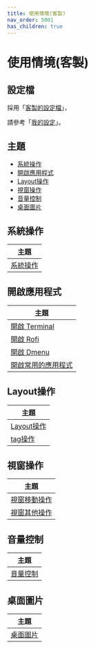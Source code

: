 ```yaml
---
title: 使用情境(客製)
nav_order: 5001
has_children: true
---
```


# 使用情境(客製)


## 設定檔

採用「[客製的設定檔](https://samwhelp.github.io/note-about-herbstluftwm/read/config/main.html)」，

請參考「[我的設定](https://github.com/samwhelp/note-about-herbstluftwm/tree/gh-pages/_demo/config/herbstluftwm-config/main/config/herbstluftwm)」。


## 主題

* [系統操作](#系統操作)
* [開啟應用程式](#開啟應用程式)
* [Layout操作](#layout操作)
* [視窗操作](#視窗操作)
* [音量控制](#音量控制)
* [桌面圖片](#桌面圖片)

## 系統操作

| 主題 |
| --- |
| [系統操作](scenario/main/system-control) |


## 開啟應用程式

| 主題 |
| --- |
| [開啟 Terminal](scenario/main/launch-terminal) |
| [開啟 Rofi](scenario/main/launch-rofi) |
| [開啟 Dmenu](scenario/main/launch-dmenu) |
| [開啟常用的應用程式](scenario/main/launch-favorite-app) |


## Layout操作

| 主題 |
| --- |
| [Layout操作](scenario/main/layout-control) |
| [tag操作](scenario/main/tag-control) |


## 視窗操作

| 主題 |
| --- |
| [視窗移動操作](scenario/main/window-movement-control) |
| [視窗其他操作](scenario/main/window-control) |


## 音量控制

| 主題 |
| --- |
| [音量控制](scenario/main/volume-control) |


## 桌面圖片

| 主題 |
| --- |
| [桌面圖片](scenario/main/wallpaper-control) |
